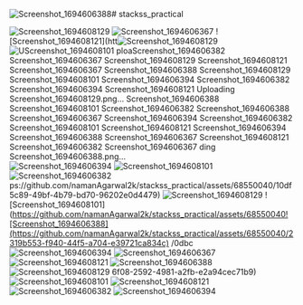 ![Screenshot_1694606388](https://github.com/namanAgarwal2k/stackss_practical/assets/68550040/fea70eb5-3a31-4a62-acc6-c855189932bd)# stackss_practical

![Screenshot_1694608129](https://github.com/namanAgarwal2k/stackss_practical/assets/68550040/2fa86e1b-bb14-41ee-baf1-0289924482d8)
![Screenshot_1694606367](https://github.com/namanAgarwal2k/stackss_practical/assets/68550040/229975cf-ecdc-423e-9726-dc32af73f0f3)
![Screenshot_1694608121](htt![Screenshot_1694608129](https://github.com/namanAgarwal2k/stackss_practical/assets/68550040/5075390f-601a-45d0-8a67-de67ab2ab3ff)
![U![Screenshot_1694608101](https://github.com/namanAgarwal2k/stackss_practical/assets/68550040/bb6b21fd-247f-45c7-a16f-d75cb4239393)
ploa![Screenshot_1694606382](https://github.com/namanAgarwal2k/stackss_practical/assets/68550040/a4d205ae-394d-44a9-94d2-868d619eeae1)
![Screenshot_1694606367](https://github.com/namanAgarwal2k/stackss_practical/assets/68550040/78aed99b-2b60-4783-beed-2f70f5fb884d)
![Screenshot_1694608129](https://github.com/namanAgarwal2k/stackss_practical/assets/68550040/bb64633c-55e9-4979-8f08-100cff5dc3c1)
![Screenshot_1694608121](https://github.com/namanAgarwal2k/stackss_practical/assets/68550040/43a632a9-ee18-4016-913f-b4ade9cccf05)
![Screenshot_1694606367](https://github.com/namanAgarwal2k/stackss_practical/assets/68550040/c5061109-e455-4abf-8993-7459724861ba)
![Screenshot_1694606388](https://github.com/namanAgarwal2k/stackss_practical/assets/68550040/64cafa0d-81c7-4ea7-beeb-3fc47088382b)
![Screenshot_1694608129](https://github.com/namanAgarwal2k/stackss_practical/assets/68550040/6a25cbc2-fa47-4658-9666-07733a2b2a3e)
![Screenshot_1694608101](https://github.com/namanAgarwal2k/stackss_practical/assets/68550040/733c3875-9f76-464f-9649-0bf223d3ecf1)
![Screenshot_1694606394](https://github.com/namanAgarwal2k/stackss_practical/assets/68550040/8cededc3-d6ca-4129-92b3-0e637ae890e4)
![Screenshot_1694606382](https://github.com/namanAgarwal2k/stackss_practical/assets/68550040/f7d405b4-c5d8-4134-87c0-aaecc27baeb0)
![Screenshot_1694606394](https://github.com/namanAgarwal2k/stackss_practical/assets/68550040/0a07ef08-25dc-4186-93ab-41947e1a8341)
![Screenshot_1694608121](https://github.com/namanAgarwal2k/stackss_practical/assets/68550040/981ca85b-d00b-4010-ae3b-c1e2ef070be0)
![Uploading Screenshot_1694608129.png…]()
![Screenshot_1694606388](https://github.com/namanAgarwal2k/stackss_practical/assets/68550040/bc022290-ca6d-44b1-95a5-a679065f82c5)
![Screenshot_1694608101](https://github.com/namanAgarwal2k/stackss_practical/assets/68550040/f6a6ff7b-ef36-48f3-97db-26ef3ff7cdce)
![Screenshot_1694606382](https://github.com/namanAgarwal2k/stackss_practical/assets/68550040/d4fa1835-e4f2-441b-b65e-754f67e7aea1)
![Screenshot_1694606388](https://github.com/namanAgarwal2k/stackss_practical/assets/68550040/70085781-fa16-4683-8fdf-d1cc5b7e7551)
![Screenshot_1694606367](https://github.com/namanAgarwal2k/stackss_practical/assets/68550040/e5bfaf10-b4c7-442c-aae7-814fd2b197cb)
![Screenshot_1694606394](https://github.com/namanAgarwal2k/stackss_practical/assets/68550040/6235a5d2-e34c-43da-846a-1a1046a9f20a)
![Screenshot_1694606382](https://github.com/namanAgarwal2k/stackss_practical/assets/68550040/f04e1b63-73be-460b-98b1-bdd7dc95ab59)
![Screenshot_1694608101](https://github.com/namanAgarwal2k/stackss_practical/assets/68550040/15cdf7bc-a2c8-43c4-9fd5-190c43e491bb)
![Screenshot_1694608121](https://github.com/namanAgarwal2k/stackss_practical/assets/68550040/09ea618b-e31e-40b5-93a6-dd198f624418)
![Screenshot_1694606394](https://github.com/namanAgarwal2k/stackss_practical/assets/68550040/4a5ac843-9310-4a07-85bf-719ce6c1452d)
![Screenshot_1694606388](https://github.com/namanAgarwal2k/stackss_practical/assets/68550040/3b9a57ab-bb41-4143-a639-9eeb61ec14c5)
![Screenshot_1694606367](https://github.com/namanAgarwal2k/stackss_practical/assets/68550040/983fda3b-605a-4f25-ba54-3db81090d885)
![Screenshot_1694608121](https://github.com/namanAgarwal2k/stackss_practical/assets/68550040/73df2794-fd28-4bd8-91c8-fa556520ad6f)
![Screenshot_1694606382](https://github.com/namanAgarwal2k/stackss_practical/assets/68550040/306c2775-75e1-4d83-b877-b6692bcfa5cb)
![Screenshot_1694606367](https://github.com/namanAgarwal2k/stackss_practical/assets/68550040/08ffb121-fa96-4cb2-b919-6689559557c3)
ding Screenshot_1694606388.png…]()
![Screenshot_1694606394](https://github.com/namanAgarwal2k/stackss_practical/assets/68550040/c529cd03-e085-4d89-8243-a765ed557107)
![Screenshot_1694608101](https://github.com/namanAgarwal2k/stackss_practical/assets/68550040/8a09cf81-a8c3-4cc2-abe5-f63f54ff0a0c)
![Screenshot_1694606382](https://github.com/namanAgarwal2k/stackss_practical/assets/68550040/4426d3c0-05e9-422f-803f-db799f7f4189)
ps://github.com/namanAgarwal2k/stackss_practical/assets/68550040/10df5c89-49bf-4b79-bd70-96202e0d4479)
![Screenshot_1694608129](https://github.com/namanAgarwal2k/stackss_practical/assets/68550040/46b65bdd-1a7b-40b7-8cf3-b8344b23b516)
![Screenshot_1694608101](https://github.com/namanAgarwal2k/stackss_practical/assets/68550040![Screenshot_1694606388](https://github.com/namanAgarwal2k/stackss_practical/assets/68550040/2319b553-f940-44f5-a704-e39721ca834c)
/0dbc![Screenshot_1694606394](https://github.com/namanAgarwal2k/stackss_practical/assets/68550040/fed8139a-2b5b-405c-9ac3-3da49aa33eeb)
![Screenshot_1694606367](https://github.com/namanAgarwal2k/stackss_practical/assets/68550040/ec88b70b-8d3d-46b9-a6f3-a88038371fdc)
![Screenshot_1694608121](https://github.com/namanAgarwal2k/stackss_practical/assets/68550040/04b354bc-ffa8-45f4-8d91-7ad688aef6a7)
![Screenshot_1694606388](https://github.com/namanAgarwal2k/stackss_practical/assets/68550040/908baf81-e88d-4849-8f89-12faaf41bb8d)
![Screenshot_1694608129](https://github.com/namanAgarwal2k/stackss_practical/assets/68550040/30c5517d-6a7e-407e-96f8-a41087bc3f26)
6f08-2592-4981-a2fb-e2a94cec71b9)
![Screenshot_1694608101](https://github.com/namanAgarwal2k/stackss_practical/assets/68550040/dd29a576-8afe-4566-9a6c-83475b5fd466)
![Screenshot_1694608121](https://github.com/namanAgarwal2k/stackss_practical/assets/68550040/456157f9-47ea-4aee-9149-6de784e040e9)
![Screenshot_1694606382](https://github.com/namanAgarwal2k/stackss_practical/assets/68550040/7d0a4a5d-3ec5-44ac-b7fb-c7151db2eb04)
![Screenshot_1694606394](https://github.com/namanAgarwal2k/stackss_practical/assets/68550040/2ee5efb2-ae8c-4c7f-913f-7510f73a84c2)
